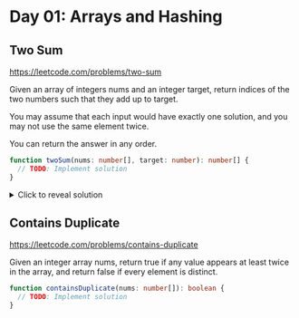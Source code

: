 # Day 01: Arrays and Hashing

## Two Sum

https://leetcode.com/problems/two-sum

Given an array of integers nums and an integer target, return indices of the two numbers such that they add up to target.

You may assume that each input would have exactly one solution, and you may not use the same element twice.

You can return the answer in any order.

```ts
function twoSum(nums: number[], target: number): number[] {
  // TODO: Implement solution
}
```

<details> <summary>Click to reveal solution</summary>
```ts
function twoSum(nums: number[], target: number): number[] {
    const map = new Map<number, number>();
    for (let i = 0; i < nums.length; i++) {
        const complement = target - nums[i];
        if (map.has(complement)) {
            return [map.get(complement)!, i];
        }
        map.set(nums[i], i);
    }
    return [];
}
```
</details>

## Contains Duplicate

https://leetcode.com/problems/contains-duplicate

Given an integer array nums, return true if any value appears at least twice in the array, and return false if every element is distinct.

```ts
function containsDuplicate(nums: number[]): boolean {
  // TODO: Implement solution
}
```
